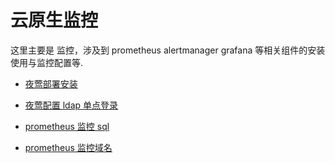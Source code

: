 # 云原生监控

这里主要是 监控，涉及到 prometheus alertmanager grafana 等相关组件的安装使用与监控配置等.

- [夜莺部署安装](monitor/n9e_install.md)

- [夜莺配置 ldap 单点登录](monitor/n9e_ldap_config.md)
- [prometheus 监控 sql](monitor/alert_prom_sql.md)
- [prometheus 监控域名](monitor/prometheus_domain_monitor.md)
